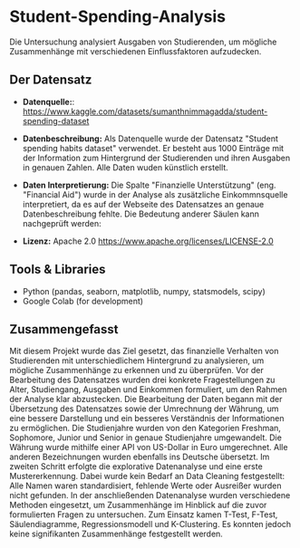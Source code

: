 # Student-Spending-Analysis
Die Untersuchung analysiert Ausgaben von Studierenden, um mögliche Zusammenhänge mit verschiedenen Einflussfaktoren aufzudecken.

## Der Datensatz

- **Datenquelle:**: https://www.kaggle.com/datasets/sumanthnimmagadda/student-spending-dataset

- **Datenbeschreibung:**
Als Datenquelle wurde der Datensatz "Student spending habits dataset" verwendet. Er besteht aus 1000 Einträge mit der Information zum Hintergrund der Studierenden und ihren Ausgaben in genauen Zahlen. Alle Daten wuden künstlich erstellt.

- **Daten Interpretierung:**
Die Spalte "Finanzielle Unterstützung" (eng. "Financial Aid") wurde in der Analyse als zusätzliche Einkommnsquelle interpretiert, da es auf der Webseite des Datensatzes an genaue Datenbeschreibung fehlte. Die Bedeutung anderer Säulen kann nachgeprüft werden:

- **Lizenz:** Apache 2.0 https://www.apache.org/licenses/LICENSE-2.0

## Tools & Libraries

- Python (pandas, seaborn, matplotlib, numpy, statsmodels, scipy)
- Google Colab (for development)
  
## Zusammengefasst

Mit diesem Projekt wurde das Ziel gesetzt, das finanzielle Verhalten von Studierenden mit unterschiedlichem Hintergrund zu analysieren, um mögliche Zusammenhänge zu erkennen und zu überprüfen.
Vor der Bearbeitung des Datensatzes wurden drei konkrete Fragestellungen zu Alter, Studiengang, Ausgaben und Einkommen formuliert, um den Rahmen der Analyse klar abzustecken.
Die Bearbeitung der Daten begann mit der Übersetzung des Datensatzes sowie der Umrechnung der Währung, um eine bessere Darstellung und ein besseres Verständnis der Informationen zu ermöglichen. Die Studienjahre wurden von den Kategorien Freshman, Sophomore, Junior und Senior in genaue Studienjahre umgewandelt. Die Währung wurde mithilfe einer API von US-Dollar in Euro umgerechnet. Alle anderen Bezeichnungen wurden ebenfalls ins Deutsche übersetzt.
Im zweiten Schritt erfolgte die explorative Datenanalyse und eine erste Mustererkennung. Dabei wurde kein Bedarf an Data Cleaning festgestellt: Alle Namen waren standardisiert, fehlende Werte oder Ausreißer wurden nicht gefunden.
In der anschließenden Datenanalyse wurden verschiedene Methoden eingesetzt, um Zusammenhänge im Hinblick auf die zuvor formulierten Fragen zu untersuchen. Zum Einsatz kamen T-Test, F-Test, Säulendiagramme, Regressionsmodell und K-Clustering. Es konnten jedoch keine signifikanten Zusammenhänge festgestellt werden.
